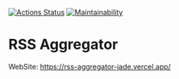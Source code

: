 [![Actions Status](https://github.com/opifexM/frontend-project-11/actions/workflows/hexlet-check.yml/badge.svg)](https://github.com/opifexM/frontend-project-11/actions)
[![Maintainability](https://api.codeclimate.com/v1/badges/f3a279d5843e622b2b62/maintainability)](https://codeclimate.com/github/opifexM/RSS-Aggregator/maintainability)

# RSS Aggregator



WebSite: https://rss-aggregator-jade.vercel.app/